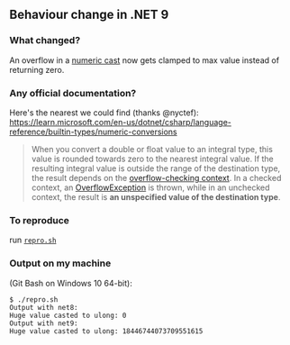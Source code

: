 ## Behaviour change in .NET 9

### What changed?
An overflow in a [numeric cast](Program.cs) now gets clamped to max value instead of returning zero.

### Any official documentation?
Here's the nearest we could find (thanks @nyctef): https://learn.microsoft.com/en-us/dotnet/csharp/language-reference/builtin-types/numeric-conversions
> When you convert a double or float value to an integral type, this value is rounded towards zero to the nearest integral value. If the resulting integral value is outside the range of the destination type, the result depends on the [overflow-checking context](https://learn.microsoft.com/en-us/dotnet/csharp/language-reference/statements/checked-and-unchecked). In a checked context, an [OverflowException](https://learn.microsoft.com/en-us/dotnet/api/system.overflowexception) is thrown, while in an unchecked context, the result is **an unspecified value of the destination type**.

### To reproduce
run [`repro.sh`](repro.sh)

### Output on my machine
(Git Bash on Windows 10 64-bit):
```
$ ./repro.sh
Output with net8:
Huge value casted to ulong: 0
Output with net9:
Huge value casted to ulong: 18446744073709551615
```
